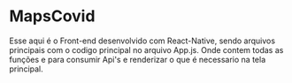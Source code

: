 # MapsCovid
Esse aqui é o Front-end desenvolvido com React-Native,
sendo arquivos principais com o codigo principal no arquivo App.js.
Onde contem todas as funções e para consumir Api's e renderizar o que é necessario na tela principal.
